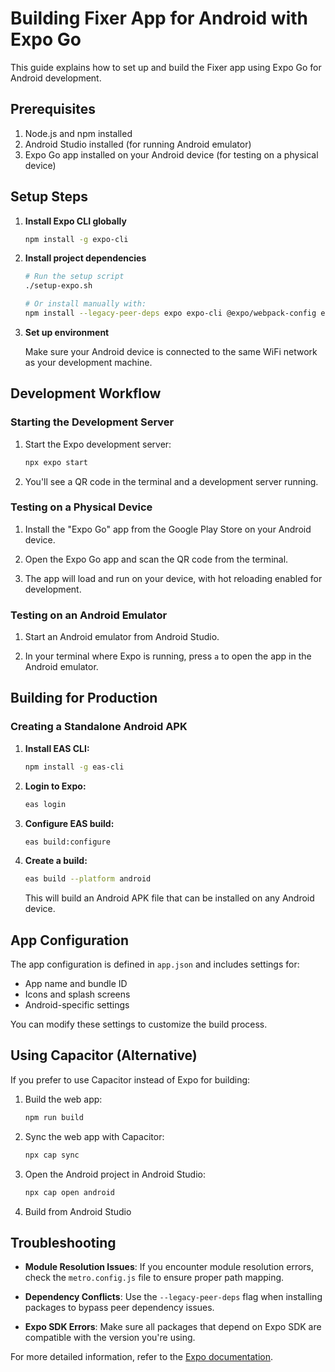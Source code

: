 # Building Fixer App for Android with Expo Go

This guide explains how to set up and build the Fixer app using Expo Go for Android development.

## Prerequisites

1. Node.js and npm installed
2. Android Studio installed (for running Android emulator)
3. Expo Go app installed on your Android device (for testing on a physical device)

## Setup Steps

1. **Install Expo CLI globally**

   ```bash
   npm install -g expo-cli
   ```

2. **Install project dependencies**

   ```bash
   # Run the setup script
   ./setup-expo.sh
   
   # Or install manually with:
   npm install --legacy-peer-deps expo expo-cli @expo/webpack-config expo-dev-client expo-updates
   ```

3. **Set up environment**

   Make sure your Android device is connected to the same WiFi network as your development machine.

## Development Workflow

### Starting the Development Server

1. Start the Expo development server:

   ```bash
   npx expo start
   ```

2. You'll see a QR code in the terminal and a development server running.

### Testing on a Physical Device

1. Install the "Expo Go" app from the Google Play Store on your Android device.

2. Open the Expo Go app and scan the QR code from the terminal.

3. The app will load and run on your device, with hot reloading enabled for development.

### Testing on an Android Emulator

1. Start an Android emulator from Android Studio.

2. In your terminal where Expo is running, press `a` to open the app in the Android emulator.

## Building for Production

### Creating a Standalone Android APK

1. **Install EAS CLI:**

   ```bash
   npm install -g eas-cli
   ```

2. **Login to Expo:**

   ```bash
   eas login
   ```

3. **Configure EAS build:**

   ```bash
   eas build:configure
   ```

4. **Create a build:**

   ```bash
   eas build --platform android
   ```

   This will build an Android APK file that can be installed on any Android device.

## App Configuration

The app configuration is defined in `app.json` and includes settings for:

- App name and bundle ID
- Icons and splash screens
- Android-specific settings

You can modify these settings to customize the build process.

## Using Capacitor (Alternative)

If you prefer to use Capacitor instead of Expo for building:

1. Build the web app:

   ```bash
   npm run build
   ```

2. Sync the web app with Capacitor:

   ```bash
   npx cap sync
   ```

3. Open the Android project in Android Studio:

   ```bash
   npx cap open android
   ```

4. Build from Android Studio

## Troubleshooting

- **Module Resolution Issues**: If you encounter module resolution errors, check the `metro.config.js` file to ensure proper path mapping.

- **Dependency Conflicts**: Use the `--legacy-peer-deps` flag when installing packages to bypass peer dependency issues.

- **Expo SDK Errors**: Make sure all packages that depend on Expo SDK are compatible with the version you're using.

For more detailed information, refer to the [Expo documentation](https://docs.expo.dev/).